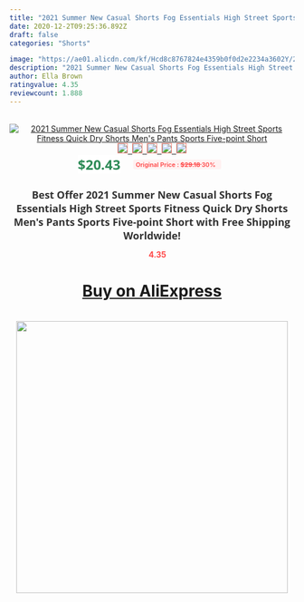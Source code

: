 ```yaml
---
title: "2021 Summer New Casual Shorts Fog Essentials High Street Sports Fitness Quick Dry Shorts Men's Pants Sports Five-point Short"
date: 2020-12-2T09:25:36.892Z
draft: false
categories: "Shorts"

image: "https://ae01.alicdn.com/kf/Hcd8c8767824e4359b0f0d2e2234a3602Y/2021-Summer-New-Casual-Shorts-Fog-Essentials-High-Street-Sports-Fitness-Quick-Dry-Shorts-Men-s.jpg"
description: "2021 Summer New Casual Shorts Fog Essentials High Street Sports Fitness Quick Dry Shorts Men's Pants Sports Five-point Short"
author: Ella Brown
ratingvalue: 4.35
reviewcount: 1.888
---
```

<br>
<div style="text-align: center;">
<a href="https://s.click.aliexpress.com/e/_A1Z5lj" target="_blank" rel="nofollow noopener noreferrer"><img alt="2021 Summer New Casual Shorts Fog Essentials High Street Sports Fitness Quick Dry Shorts Men's Pants Sports Five-point Short" class="magnifier-image" src="https://ae01.alicdn.com/kf/Hcd8c8767824e4359b0f0d2e2234a3602Y/2021-Summer-New-Casual-Shorts-Fog-Essentials-High-Street-Sports-Fitness-Quick-Dry-Shorts-Men-s.jpg_640x640.jpg">
<br>
<img style="border:1px solid salmon" src="https://ae01.alicdn.com/kf/Hcd8c8767824e4359b0f0d2e2234a3602Y/2021-Summer-New-Casual-Shorts-Fog-Essentials-High-Street-Sports-Fitness-Quick-Dry-Shorts-Men-s.jpg_120x120.jpg">&nbsp;&nbsp;<img style="border:1px solid salmon" src="https://ae01.alicdn.com/kf/H65800b63349c4757bd485db398c8699cn/2021-Summer-New-Casual-Shorts-Fog-Essentials-High-Street-Sports-Fitness-Quick-Dry-Shorts-Men-s.jpg_120x120.jpg">&nbsp;&nbsp;<img style="border:1px solid salmon" src="https://ae01.alicdn.com/kf/H1c8d5f36224d401b97023dc455212bd7r/2021-Summer-New-Casual-Shorts-Fog-Essentials-High-Street-Sports-Fitness-Quick-Dry-Shorts-Men-s.jpg_120x120.jpg">&nbsp;&nbsp;<img style="border:1px solid salmon" src="https://ae01.alicdn.com/kf/H7b4821d242044bac83fde80a93e5d560J/2021-Summer-New-Casual-Shorts-Fog-Essentials-High-Street-Sports-Fitness-Quick-Dry-Shorts-Men-s.jpg_120x120.jpg">&nbsp;&nbsp;<img style="border:1px solid salmon" src="https://ae01.alicdn.com/kf/H7d5f7873a48f405d85cfeb205970f5f3L/2021-Summer-New-Casual-Shorts-Fog-Essentials-High-Street-Sports-Fitness-Quick-Dry-Shorts-Men-s.jpg_120x120.jpg"></a></div><br0>
<div style="text-align: center;"><span style="background-color: white; border: 0px; box-sizing: border-box; color: seagreen; display: inline-block; font-family: &quot;open sans&quot; , &quot;arial&quot; , &quot;helvetica&quot; , sans-serif , &quot;heiti&quot;; font-size: 24px; font-stretch: inherit; font-weight: 700; line-height: inherit; margin: 0px 10px 0px 0px; padding: 0px; vertical-align: middle;">$20.43 </span>
<span style="background: rgb(255 , 241 , 241); border-radius: 3px; border: 0px; box-sizing: border-box; color: #ff4747; display: inline-block; font-family: inherit; font-size: 12px; font-stretch: inherit; font-style: inherit; font-variant: inherit; font-weight: 600; line-height: inherit; margin: 0px; padding: 2px 5px; transform: scale(0.9); vertical-align: middle;">Original Price : <b style="text-decoration: line-through;">$29.18 </b> 30%&nbsp;&nbsp;</span></div>
<h1 style="color: #333333; display: inline-block; font-family: &quot;open sans&quot; , &quot;arial&quot; , &quot;helvetica&quot; , sans-serif , &quot;heiti&quot;; font-size: 18px; font-stretch: inherit; font-weight: 700; text-align: center;">Best Offer 2021 Summer New Casual Shorts Fog Essentials High Street Sports Fitness Quick Dry Shorts Men's Pants Sports Five-point Short with Free Shipping Worldwide!</h1>
<div style="color: #ff4747; text-align: center;">
<img src="https://4.bp.blogspot.com/-M0ZcTcb-5uY/XleCXlxnR4I/AAAAAAAAAEc/OrjgMkXV1oMQFaCRZj5HQwOCBcu3w1FegCPcBGAYYCw/s1600/star.png" style="height: 15px;">&nbsp;<b>4.35</b></div>
<div class="button_cont" align="center"><a class="buynow_a" href="https://s.click.aliexpress.com/e/_A1Z5lj" target="_blank" rel="nofollow noopener noreferrer"><H1>Buy on AliExpress</H1></a></div><br>
<div class="separator" style="clear: both; text-align: center;">
<img src="https://lh3.googleusercontent.com/-pTy5HemUv9M/XlePHvY0dAI/AAAAAAAAAE4/0nX5iRUoIWY8eMW9Dpxeirr157OZliDIgCLcBGAsYHQ/s1600/badge.gif" width="480">
</div>
